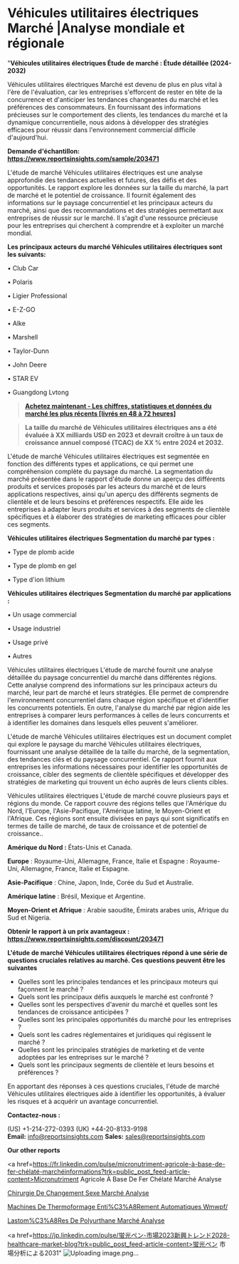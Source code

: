 # Véhicules utilitaires électriques Marché |Analyse mondiale et régionale

"<strong>Véhicules utilitaires électriques Étude de marché : Étude détaillée (2024-2032)</strong>

Véhicules utilitaires électriques Marché est devenu de plus en plus vital à l'ère de l'évaluation, car les entreprises s'efforcent de rester en tête de la concurrence et d'anticiper les tendances changeantes du marché et les préférences des consommateurs. En fournissant des informations précieuses sur le comportement des clients, les tendances du marché et la dynamique concurrentielle, nous aidons à développer des stratégies efficaces pour réussir dans l'environnement commercial difficile d'aujourd'hui.

<strong>Demande d'échantillon: <a href=https://www.reportsinsights.com/sample/203471>https://www.reportsinsights.com/sample/203471</a></strong>

L'étude de marché Véhicules utilitaires électriques est une analyse approfondie des tendances actuelles et futures, des défis et des opportunités. Le rapport explore les données sur la taille du marché, la part de marché et le potentiel de croissance. Il fournit également des informations sur le paysage concurrentiel et les principaux acteurs du marché, ainsi que des recommandations et des stratégies permettant aux entreprises de réussir sur le marché. Il s'agit d'une ressource précieuse pour les entreprises qui cherchent à comprendre et à exploiter un marché mondial.

<strong>Les principaux acteurs du marché Véhicules utilitaires électriques sont les suivants:</strong>

• Club Car

• Polaris

• Ligier Professional

• E-Z-GO

• Alke

• Marshell

• Taylor-Dunn

• John Deere

• STAR EV

• Guangdong Lvtong
<blockquote><a href=https://www.reportsinsights.com/buynow/203471><span style=text-decoration: underline;><strong>Achetez maintenant - Les chiffres, statistiques et données du marché les plus récents [livrés en 48 à 72 heures]</strong></span></a></blockquote>
<blockquote><span style=text-decoration: underline;><strong>La taille du marché de Véhicules utilitaires électriques ans a été évaluée à XX milliards USD en 2023 et devrait croître à un taux de croissance annuel composé (TCAC) de XX % entre 2024 et 2032.</strong></span></blockquote>
L'étude de marché Véhicules utilitaires électriques est segmentée en fonction des différents types et applications, ce qui permet une compréhension complète du paysage du marché. La segmentation du marché présentée dans le rapport d'étude donne un aperçu des différents produits et services proposés par les acteurs du marché et de leurs applications respectives, ainsi qu'un aperçu des différents segments de clientèle et de leurs besoins et préférences respectifs. Elle aide les entreprises à adapter leurs produits et services à des segments de clientèle spécifiques et à élaborer des stratégies de marketing efficaces pour cibler ces segments.

<strong>Véhicules utilitaires électriques Segmentation du marché par types :</strong>

• Type de plomb acide

• Type de plomb en gel

• Type d'ion lithium

<strong>Véhicules utilitaires électriques Segmentation du marché par applications :</strong>

• Un usage commercial

• Usage industriel

• Usage privé

• Autres

Véhicules utilitaires électriques L'étude de marché fournit une analyse détaillée du paysage concurrentiel du marché dans différentes régions. Cette analyse comprend des informations sur les principaux acteurs du marché, leur part de marché et leurs stratégies. Elle permet de comprendre l'environnement concurrentiel dans chaque région spécifique et d'identifier les concurrents potentiels. En outre, l'analyse du marché par région aide les entreprises à comparer leurs performances à celles de leurs concurrents et à identifier les domaines dans lesquels elles peuvent s'améliorer.

L'étude de marché Véhicules utilitaires électriques est un document complet qui explore le paysage du marché Véhicules utilitaires électriques, fournissant une analyse détaillée de la taille du marché, de la segmentation, des tendances clés et du paysage concurrentiel. Ce rapport fournit aux entreprises les informations nécessaires pour identifier les opportunités de croissance, cibler des segments de clientèle spécifiques et développer des stratégies de marketing qui trouvent un écho auprès de leurs clients cibles.

Véhicules utilitaires électriques L'étude de marché couvre plusieurs pays et régions du monde. Ce rapport couvre des régions telles que l'Amérique du Nord, l'Europe, l'Asie-Pacifique, l'Amérique latine, le Moyen-Orient et l'Afrique. Ces régions sont ensuite divisées en pays qui sont significatifs en termes de taille de marché, de taux de croissance et de potentiel de croissance..

<strong>Amérique du Nord :</strong> États-Unis et Canada.

<strong>Europe</strong> : Royaume-Uni, Allemagne, France, Italie et Espagne : Royaume-Uni, Allemagne, France, Italie et Espagne.

<strong>Asie-Pacifique</strong> : Chine, Japon, Inde, Corée du Sud et Australie.

<strong>Amérique latine</strong> : Brésil, Mexique et Argentine.

<strong>Moyen-Orient et Afrique</strong> : Arabie saoudite, Émirats arabes unis, Afrique du Sud et Nigeria.

<strong>Obtenir le rapport à un prix avantageux : <a href=https://www.reportsinsights.com/discount/203471>https://www.reportsinsights.com/discount/203471</a></strong>

<strong>L'étude de marché Véhicules utilitaires électriques répond à une série de questions cruciales relatives au marché. Ces questions peuvent être les suivantes</strong>
<ul>
  <li>Quelles sont les principales tendances et les principaux moteurs qui façonnent le marché ?</li>
  <li>Quels sont les principaux défis auxquels le marché est confronté ?</li>
  <li>Quelles sont les perspectives d'avenir du marché et quelles sont les tendances de croissance anticipées ?</li>
  <li>Quelles sont les principales opportunités du marché pour les entreprises ?</li>
  <li>Quels sont les cadres réglementaires et juridiques qui régissent le marché ?</li>
  <li>Quelles sont les principales stratégies de marketing et de vente adoptées par les entreprises sur le marché ?</li>
  <li>Quels sont les principaux segments de clientèle et leurs besoins et préférences ?</li>
</ul>
En apportant des réponses à ces questions cruciales, l'étude de marché Véhicules utilitaires électriques aide à identifier les opportunités, à évaluer les risques et à acquérir un avantage concurrentiel.

<strong>Contactez-nous :</strong>

(US) +1-214-272-0393
(UK) +44-20-8133-9198
<strong>Email:</strong> <a>info@reportsinsights.com</a>
<strong>Sales:</strong> <a>sales@reportsinsights.com</a>

<strong>Our other reports</strong>

<a href=https://fr.linkedin.com/pulse/micronutriment-agricole-à-base-de-fer-chélaté-marchéinformations?trk=public_post_feed-article-content>Micronutriment Agricole À Base De Fer Chélaté Marché Analyse</a>

<a href=https://www.linkedin.com/pulse/chirurgie-de-changement-sexe-march%C3%A9-informations-swdvf/>Chirurgie De Changement Sexe Marché Analyse</a>

<a href=https://www.linkedin.com/pulse/machines-de-thermoformage-enti%C3%A8rement-automatiques-wmwpf/>Machines De Thermoformage Enti%C3%A8Rement Automatiques Wmwpf/</a>

<a href=https://www.linkedin.com/pulse/%C3%A9lastom%C3%A8res-de-polyur%C3%A9thane-march%C3%A9-r%C3%A9alisations-e9ouf/>Lastom%C3%A8Res De Polyurthane Marché Analyse</a>

<a href=https://jp.linkedin.com/pulse/蛍光ペン-市場2023新興トレンド2028-healthcare-market-blog?trk=public_post_feed-article-content>蛍光ペン 市場分析による2031</a>"
![Uploading image.png…]()
